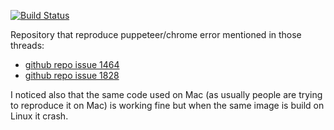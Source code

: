 [![Build Status](https://travis-ci.org/stopsopa/docker-puppeteer-reproduce-lost-ui-shared-context.svg?branch=master)](https://travis-ci.org/stopsopa/docker-puppeteer-reproduce-lost-ui-shared-context)

Repository that reproduce puppeteer/chrome error mentioned in those threads: 

- [github repo issue 1464](https://github.com/GoogleChrome/puppeteer/issues/1464#issuecomment-349568640) 
- [github repo issue 1828](https://github.com/GoogleChrome/puppeteer/issues/1828)


I noticed also that the same code used on Mac (as usually people are trying to reproduce it on Mac) is working fine but when the same image is build on Linux it crash. 